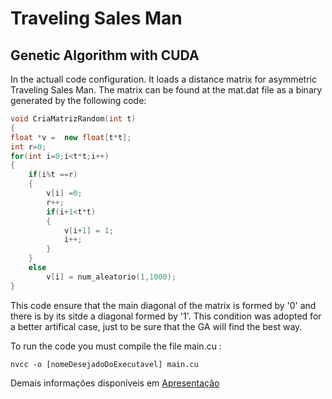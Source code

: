 # Traveling Sales Man
## Genetic Algorithm with CUDA

In the actuall code configuration. It loads a distance matrix for asymmetric Traveling Sales Man. The matrix can be found at the mat.dat file as a binary generated by the following code:

```cpp
void CriaMatrizRandom(int t)
{
float *v =  new float[t*t];
int r=0;
for(int i=0;i<t*t;i++)
{
    if(i%t ==r)
    {
        v[i] =0;
        r++;
        if(i+1<t*t)
        {
            v[i+1] = 1;
            i++;
        }
    }
    else
        v[i] = num_aleatorio(1,1000);
}
```

This code ensure that the main diagonal of the matrix is formed by '0' and there is by its sitde a diagonal formed by '1'.  This condition was adopted for a better artifical case, just to be sure that the GA will find the best way.

To run the code you must compile the file main.cu :

```
nvcc -o [nomeDesejadoDoExecutavel] main.cu
```

Demais informações disponíveis em [Apresentação](https://docs.google.com/presentation/d/1iOtA7maJ6-LegWTzeUFu7THN7wWA88oQCT4xTskj6rA/edit?usp=sharing)
